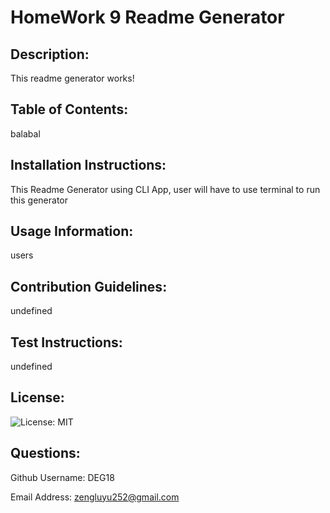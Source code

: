 # HomeWork 9 Readme Generator 
  ## Description:
  This readme generator works!

  ## Table of Contents:
  balabal

  ## Installation Instructions:
  This Readme Generator using CLI App, user will have to use terminal to run this generator

  ## Usage Information:
  users

  ## Contribution Guidelines:
  undefined

  ## Test Instructions:
  undefined
  
  ## License:
  ![License: MIT](https://img.shields.io/badge/License-MIT-yellow.svg)

  ## Questions:
  Github Username: DEG18
  
  Email Address: zengluyu252@gmail.com